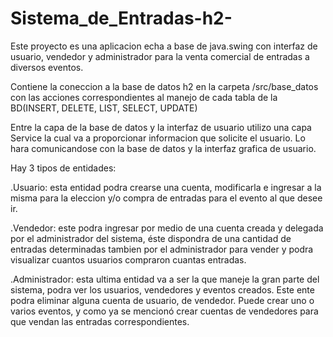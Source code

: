 # Sistema_de_Entradas-h2-
Este proyecto es una aplicacion echa a base de java.swing con interfaz de usuario, vendedor y administrador para la venta comercial de entradas a diversos eventos.

Contiene la coneccion a la base de datos h2 en la carpeta /src/base_datos 
con las acciones correspondientes al manejo de cada tabla de la BD(INSERT, DELETE, LIST, SELECT, UPDATE)

Entre la capa de la base de datos y la interfaz de usuario utilizo una capa Service la cual va a proporcionar informacion que solicite el usuario.
Lo hara comunicandose con la base de datos y la interfaz grafica de usuario.


Hay 3 tipos de entidades: 

.Usuario: esta entidad podra crearse una cuenta, modificarla e ingresar a la misma para la eleccion y/o compra de entradas para el evento al que desee ir.

.Vendedor: este podra ingresar por medio de una cuenta creada y delegada por el administrador del sistema, éste dispondra de una cantidad de entradas determinadas
tambien por el administrador para vender y podra visualizar cuantos usuarios compraron cuantas entradas.

.Administrador: esta ultima entidad va a ser la que maneje la gran parte del sistema, podra ver los usuarios, vendedores y eventos creados.
Este ente podra eliminar alguna cuenta de usuario, de vendedor. Puede crear uno o varios eventos, y como ya se mencionó crear cuentas de vendedores
para que vendan las entradas correspondientes.
 
